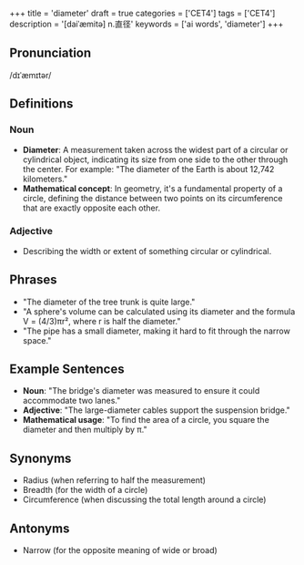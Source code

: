 +++
title = 'diameter'
draft = true
categories = ['CET4']
tags = ['CET4']
description = '[daiˈæmitə] n.直径'
keywords = ['ai words', 'diameter']
+++

## Pronunciation
/dɪˈæmɪtər/

## Definitions
### Noun
- **Diameter**: A measurement taken across the widest part of a circular or cylindrical object, indicating its size from one side to the other through the center. For example: "The diameter of the Earth is about 12,742 kilometers."
- **Mathematical concept**: In geometry, it's a fundamental property of a circle, defining the distance between two points on its circumference that are exactly opposite each other.

### Adjective
- Describing the width or extent of something circular or cylindrical.

## Phrases
- "The diameter of the tree trunk is quite large."
- "A sphere's volume can be calculated using its diameter and the formula V = (4/3)πr², where r is half the diameter."
- "The pipe has a small diameter, making it hard to fit through the narrow space."

## Example Sentences
- **Noun**: "The bridge's diameter was measured to ensure it could accommodate two lanes."
- **Adjective**: "The large-diameter cables support the suspension bridge."
- **Mathematical usage**: "To find the area of a circle, you square the diameter and then multiply by π."

## Synonyms
- Radius (when referring to half the measurement)
- Breadth (for the width of a circle)
- Circumference (when discussing the total length around a circle)

## Antonyms
- Narrow (for the opposite meaning of wide or broad)
